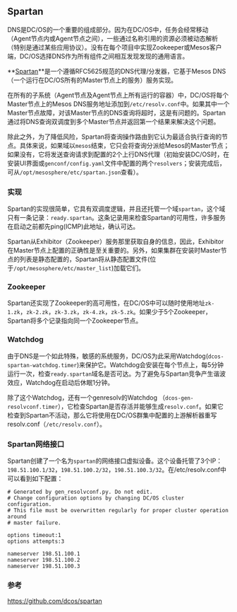 ## Spartan

DNS是DC/OS的一个重要的组成部分。因为在DC/OS中，任务会经常移动（Agent节点内或Agent节点之间），一些通过名称引用的资源必须被动态解析（特别是通过某些应用协议）。没有在每个项目中实现Zookeeper或Mesos客户端，DC/OS选择DNS作为所有组件之间相互发现发现的通用语言。

**[Spartan](https://github.com/dcos/spartan)**是一个遵循RFC5625规范的DNS代理/分发器，它基于Mesos DNS（一个运行在DC/OS所有的Master节点上的服务）服务实现。

在所有的子系统（Agent节点及Agent节点上所有运行的容器）中，DC/OS将每个Master节点上的Mesos DNS服务地址添加到`/etc/resolv.conf`中。如果其中一个Master节点故障，对该Master节点的DNS查询将超时，这是有问题的。Spartan通过将DNS查询双调度到多个Master节点并返回第一个结果来解决这个问题。

除此之外，为了降低风险，Spartan将查询操作路由到它认为最适合执行查询的节点。具体来说，如果域以`mesos`结束，它只会将查询分派给Mesos的Master节点；如果没有，它将发送查询请求到配置的2个上行DNS代理（初始安装DC/OS时，在安装UI界面或`genconf/config.yaml`文件中配置的两个`resolvers`；安装完成后，可从`/opt/mesosphere/etc/spartan.json`查看）。

### 实现

Spartan的实现很简单，它具有双调度逻辑，并且还托管一个域`spartan`，这个域只有一条记录：`ready.spartan`。这条记录用来检查Spartan的可用性，许多服务在启动之前都先ping(ICMP)此地址，确认可达。

Spartan从Exhibitor（Zookeeper）服务那里获取自身的信息，因此，Exhibitor在Master节点上配置的正确性是至关重要的。另外，如果集群在安装时Master节点的列表是静态配置的，Spartan将从静态配置文件(位于`/opt/mesosphere/etc/master_list`)加载它们。

### Zookeeper

Spartan还实现了Zookeeper的高可用性，在DC/OS中可以随时使用地址`zk-1.zk`，`zk-2.zk`，`zk-3.zk`，`zk-4.zk`，`zk-5.zk`。如果少于5个Zookeeper，Spartan将多个记录指向同一个Zookeeper节点。

### Watchdog

由于DNS是一个如此特殊，敏感的系统服务，DC/OS为此采用Watchdog(`dcos-spartan-watchdog.timer`)来保护它。Watchdog会安装在每个节点上，每5分钟运行一次，检查`ready.spartan`域名是否可达。为了避免与Spartan竞争产生谐波效应，Watchdog在启动后休眠1分钟。

除了这个Watchdog，还有一个genresolv的Watchdog
（`dcos-gen-resolvconf.timer`），它检查Spartan是否存活并能够生成`resolv.conf`。如果它检查到Spartan不活动，那么它将使用在DC/OS群集中配置的上游解析器重写resolv.conf（`/etc/resolv.conf`）。

### Spartan网络接口

Spartan创建了一个名为`spartan`的网络接口虚拟设备。这个设备托管了3个IP：`198.51.100.1/32`，`198.51.100.2/32`，`198.51.100.3/32`。在/etc/resolv.conf中可以看到如下配置：

```
# Generated by gen_resolvconf.py. Do not edit.
# Change configuration options by changing DC/OS cluster configuration.
# This file must be overwritten regularly for proper cluster operation around
# master failure.

options timeout:1
options attempts:3

nameserver 198.51.100.1
nameserver 198.51.100.2
nameserver 198.51.100.3
```


### 参考

https://github.com/dcos/spartan


